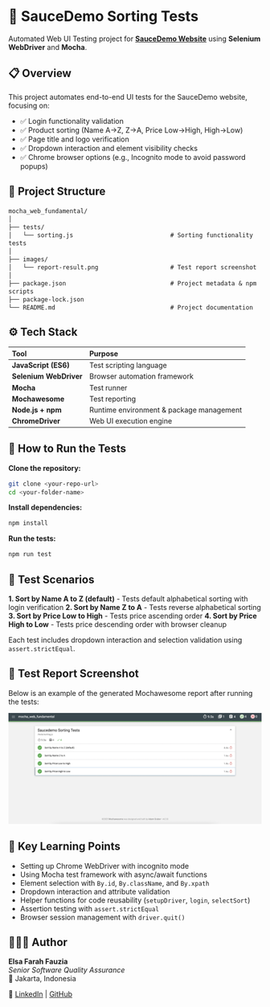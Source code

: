 # 🔄 SauceDemo Sorting Tests

Automated Web UI Testing project for [**SauceDemo Website**](https://www.saucedemo.com) using **Selenium WebDriver** and **Mocha**.

## 📋 Overview

This project automates end-to-end UI tests for the SauceDemo website, focusing on:

- ✅ Login functionality validation
- ✅ Product sorting (Name A→Z, Z→A, Price Low→High, High→Low)
- ✅ Page title and logo verification
- ✅ Dropdown interaction and element visibility checks
- ✅ Chrome browser options (e.g., Incognito mode to avoid password popups)

## 📁 Project Structure

```
mocha_web_fundamental/
│
├── tests/
│   └── sorting.js                           # Sorting functionality tests
│
├── images/
│   └── report-result.png                    # Test report screenshot
│
├── package.json                             # Project metadata & npm scripts
├── package-lock.json
└── README.md                                # Project documentation
```

## ⚙️ Tech Stack

| Tool                   | Purpose                                  |
| :--------------------- | :--------------------------------------- |
| **JavaScript (ES6)**   | Test scripting language                  |
| **Selenium WebDriver** | Browser automation framework             |
| **Mocha**              | Test runner                              |
| **Mochawesome**        | Test reporting                           |
| **Node.js + npm**      | Runtime environment & package management |
| **ChromeDriver**       | Web UI execution engine                  |

## 🚀 How to Run the Tests

**Clone the repository:**

```bash
git clone <your-repo-url>
cd <your-folder-name>
```

**Install dependencies:**

```bash
npm install
```

**Run the tests:**

```bash
npm run test
```

## 🧪 Test Scenarios

**1. Sort by Name A to Z (default)** - Tests default alphabetical sorting with login verification
**2. Sort by Name Z to A** - Tests reverse alphabetical sorting
**3. Sort by Price Low to High** - Tests price ascending order
**4. Sort by Price High to Low** - Tests price descending order with browser cleanup

Each test includes dropdown interaction and selection validation using `assert.strictEqual`.

## 📸 Test Report Screenshot

Below is an example of the generated Mochawesome report after running the tests:

![Test Report](images/report-result.png)

## 🧠 Key Learning Points

- Setting up Chrome WebDriver with incognito mode
- Using Mocha test framework with async/await functions
- Element selection with `By.id`, `By.className`, and `By.xpath`
- Dropdown interaction and attribute validation
- Helper functions for code reusability (`setupDriver`, `login`, `selectSort`)
- Assertion testing with `assert.strictEqual`
- Browser session management with `driver.quit()`

## 👩🏻‍💻 Author

**Elsa Farah Fauzia**  
_Senior Software Quality Assurance_  
📍 Jakarta, Indonesia

🔗 [LinkedIn](https://www.linkedin.com/in/elsafarahfauzia/) | [GitHub](https://github.com/elsafarahhf)
